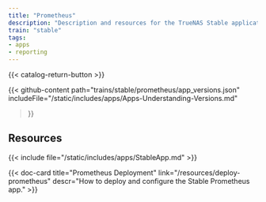 ```yaml
---
title: "Prometheus"
description: "Description and resources for the TrueNAS Stable application called Prometheus."
train: "stable"
tags:
- apps
- reporting
---
```


{{< catalog-return-button >}}

{{< github-content 
    path="trains/stable/prometheus/app_versions.json"
	includeFile="/static/includes/apps/Apps-Understanding-Versions.md"
>}}

## Resources

{{< include file="/static/includes/apps/StableApp.md" >}}

<div class="docs-sections">

{{< doc-card title="Prometheus Deployment" link="/resources/deploy-prometheus"
descr="How to deploy and configure the Stable Prometheus app." >}}

</div>